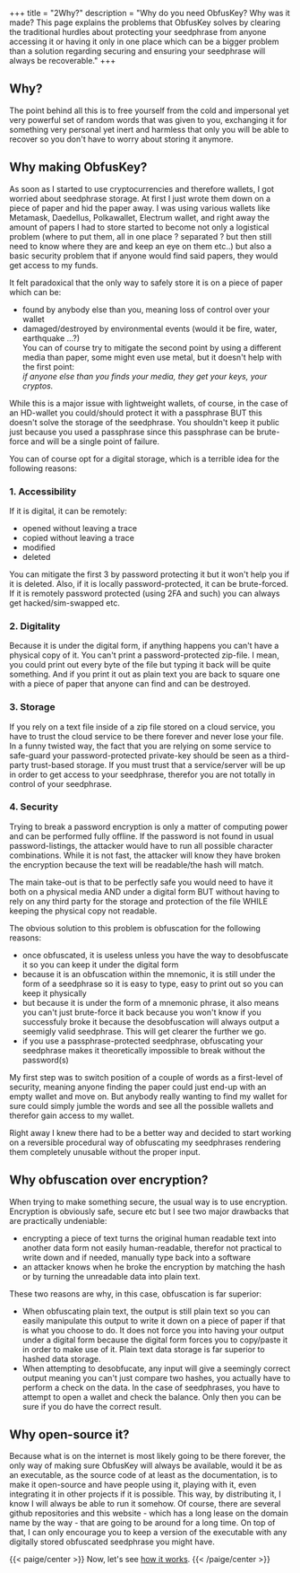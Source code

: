 +++
title = "2Why?"
description = "Why do you need ObfusKey? Why was it made? This page explains the problems that ObfusKey solves by clearing the traditional hurdles about protecting your seedphrase from anyone accessing it or having it only in one place which can be a bigger problem than a solution regarding securing and ensuring your seedphrase will always be recoverable."
+++

## Why?

The point behind all this is to free yourself from the cold and impersonal yet very powerful set of random words that was given to you, exchanging it for something very personal yet inert and harmless that only you will be able to recover so you don't have to worry about storing it anymore.

## Why making ObfusKey?

As soon as I started to use cryptocurrencies and therefore wallets, I got worried about seedphrase storage. At first I just wrote them down on a piece of paper and hid the paper away. I was using various wallets like Metamask, Daedellus, Polkawallet, Electrum wallet, and right away the amount of papers I had to store started to become not only a logistical problem (where to put them, all in one place ? separated ? but then still need to know where they are and keep an eye on them etc..) but also a basic security problem that if anyone would find said papers, they would get access to my funds.

It felt paradoxical that the only way to safely store it is on a piece of paper which can be:
- found by anybody else than you, meaning loss of control over your wallet
- damaged/destroyed by environmental events (would it be fire, water, earthquake ...?)   
You can of course try to mitigate the second point by using a different media than paper, some might even use metal, but it doesn't help with the first point:   
*if anyone else than you finds your media, they get your keys, your cryptos.*

While this is a major issue with lightweight wallets, of course, in the case of an HD-wallet you could/should protect it with a passphrase BUT this doesn't solve the storage of the seedphrase. You shouldn't keep it public just because you used a passphrase since this passphrase can be brute-force and will be a single point of failure.

You can of course opt for a digital storage, which is a terrible idea for the following reasons:
  
### 1. Accessibility
If it is digital, it can be remotely:
- opened without leaving a trace
- copied without leaving a trace
- modified
- deleted


You can mitigate the first 3 by password protecting it but it won't help you if it is deleted. Also, if it is locally password-protected, it can be brute-forced. If it is remotely password protected (using 2FA and such) you can always get hacked/sim-swapped etc.
  
### 2. Digitality
Because it is under the digital form, if anything happens you can't have a physical copy of it. You can't print a password-protected zip-file. I mean, you could print out every byte of the file but typing it back will be quite something. And if you print it out as plain text you are back to square one with a piece of paper that anyone can find and can be destroyed.
  
### 3. Storage
If you rely on a text file inside of a zip file stored on a cloud service, you have to trust the cloud service to be there forever and never lose your file. In a funny twisted way, the fact that you are relying on some service to safe-guard your password-protected private-key should be seen as a third-party trust-based storage. If you must trust that a service/server will be up in order to get access to your seedphrase, therefor you are not totally in control of your seedphrase.
  
### 4. Security
Trying to break a password encryption is only a matter of computing power and can be performed fully offline. If the password is not found in usual password-listings, the attacker would have to run all possible character combinations. While it is not fast, the attacker will know they have broken the encryption because the text will be readable/the hash will match.
  
The main take-out is that to be perfectly safe you would need to have it both on a physical media AND under a digital form BUT without having to rely on any third party for the storage and protection of the file WHILE keeping the physical copy not readable.

The obvious solution to this problem is obfuscation for the following reasons:
- once obfuscated, it is useless unless you have the way to desobfuscate it so you can keep it under the digital form
- because it is an obfuscation within the mnemonic, it is still under the form of a seedphrase so it is easy to type, easy to print out so you can keep it physically
- but because it is under the form of a mnemonic phrase, it also means you can't just brute-force it back because you won't know if you successfuly broke it because the desobfuscation will always output a seemigly valid seedphrase. This will get clearer the further we go.
- if you use a passphrase-protected seedphrase, obfuscating your seedphrase makes it theoretically impossible to break without the password(s)


My first step was to switch position of a couple of words as a first-level of security, meaning anyone finding the paper could just end-up with an empty wallet and move on. But anybody really wanting to find my wallet for sure could simply jumble the words and see all the possible wallets and therefor gain access to my wallet.

Right away I knew there had to be a better way and decided to start working on a reversible procedural way of obfuscating my seedphrases rendering them completely unusable without the proper input.

## Why obfuscation over encryption?

When trying to make something secure, the usual way is to use encryption. Encryption is obviously safe, secure etc but I see two major drawbacks that are practically undeniable:
- encrypting a piece of text turns the original human readable text into another data form not easily human-readable, therefor not practical to write down and if needed, manually type back into a software
- an attacker knows when he broke the encryption by matching the hash or by turning the unreadable data into plain text.

These two reasons are why, in this case, obfuscation is far superior:
- When obfuscating plain text, the output is still plain text so you can easily manipulate this output to write it down on a piece of paper if that is what you choose to do. It does not force you into having your output under a digital form because the digital form forces you to copy/paste it in order to make use of it. Plain text data storage is far superior to  hashed data storage.
- When attempting to desobfucate, any input will give a seemingly correct output meaning you can't just compare two hashes, you actually have to perform a check on the data. In the case of seedphrases, you have to attempt to open a wallet and check the balance. Only then you can be sure if you do have the correct result.

## Why open-source it?

Because what is on the internet is most likely going to be there forever, the only way of making sure ObfusKey will always be available, would it be as an executable, as the source code of at least as the documentation, is to make it open-source and have people using it, playing with it, even integrating it in other projects if it is possible. This way, by distributing it, I know I will always be able to run it somehow. Of course, there are several github repositories and this website - which has a long lease on the domain name by the way - that are going to be around for a long time. On top of that, I can only encourage you to keep a version of the executable with any digitally stored obfuscated seedphrase you might have.


{{< paige/center >}}
Now, let's see [how it works](../3how).
{{< /paige/center >}}
